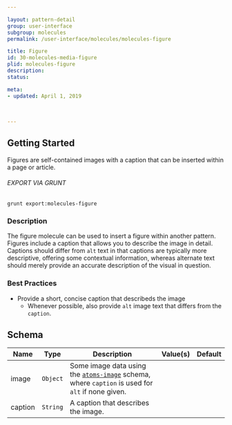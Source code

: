 ```yaml
---

layout: pattern-detail
group: user-interface
subgroup: molecules
permalink: /user-interface/molecules/molecules-figure

title: Figure
id: 30-molecules-media-figure
plid: molecules-figure
description: 
status: 

meta:
- updated: April 1, 2019
  
  
  
---
```



## Getting Started

Figures are self-contained images with a caption that can be inserted within a page or article.

###### EXPORT VIA GRUNT

```
grunt export:molecules-figure
```


### Description

The figure molecule can be used to insert a figure within another pattern. Figures include a caption that allows you to describe the image in detail. Captions should differ from `alt` text in that captions are typically more descriptive, offering some contextual information, whereas alternate text should merely provide an accurate description of the visual in question.


### Best Practices

- Provide a short, concise caption that describeds the image
  - Whenever possible, also provide `alt` image text that differs from the `caption`.


## Schema

| Name    | Type      | Description                                                                                                       | Value(s)  | Default   |
|---------|-----------|-------------------------------------------------------------------------------------------------------------------|-----------|-----------|
| image   | `Object`  | Some image data using the [`atoms-image`][atoms-image] schema, where `caption` is used for `alt` if none given.   |           |           |
| caption | `String`  | A caption that describes the image.                                                                               |           |           |


[atoms-image]: /patterns/20-atoms-media-image/20-atoms-media-image.html
